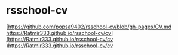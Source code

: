 # rsschool-cv
[[https://github.com/popsa9402/rsschool-cv/blob/gh-pages/CV.md
](https://Ratmir333.github.io/rsschool-cv/cv)https://Ratmir333.github.io/rsschool-cv/cv](https://Ratmir333.github.io/rsschool-cv/cv
)https://Ratmir333.github.io/rsschool-cv/cv
